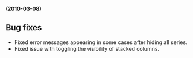 **(2010-03-08)**
        

## Bug fixes 
- Fixed error messages appearing in some cases after hiding all series.
- Fixed issue with toggling the visibility of stacked columns.